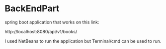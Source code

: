 # BackEndPart
spring boot application that works on this link: 

http://localhost:8080/api/v1/books/

I used NetBeans to run the application but Terminal/cmd can be used to run.


